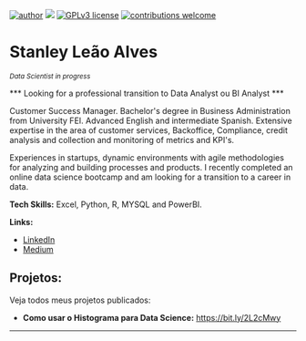 [![author](https://img.shields.io/badge/LinkedIn-red.svg)](https://www.linkedin.com/in/stanleyleãoalves) [![](https://img.shields.io/badge/python-3.7+-blue.svg)](https://www.python.org/downloads/release/python-365/) [![GPLv3 license](https://img.shields.io/badge/License-GPLv3-blue.svg)](http://perso.crans.org/besson/LICENSE.html) [![contributions welcome](https://img.shields.io/badge/contributions-welcome-brightgreen.svg?style=flat)](https://github.com/Stanleynista)


# Stanley Leão Alves
<sub>*Data Scientist in progress* </sub>

*** Looking for a professional transition to Data Analyst ou BI Analyst ***

Customer Success Manager. Bachelor's degree in Business Administration from University FEI. Advanced English and intermediate Spanish. Extensive expertise in the area of customer services, Backoffice, Compliance, credit analysis and collection and monitoring of metrics and KPI's. 

Experiences in startups, dynamic environments  with agile methodologies for analyzing and building processes and products.
I recently completed an online data science bootcamp and am looking for a transition to a career in data.

**Tech Skills:**  Excel, Python, R, MYSQL and PowerBI.

**Links:**

* [LinkedIn](https://www.linkedin.com/in/stanleyleãoalves)
* [Medium](https://medium.com/@falecomstanley)


## Projetos:
Veja todos meus projetos publicados:

* **Como usar o Histograma para Data Science:** https://bit.ly/2L2cMwy



---

